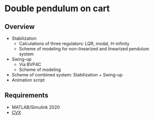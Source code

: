 # Double pendulum on cart

## Overview

* Stabilization
  * Calculations of three regulators: LQR, modal, H-infinity
  * Scheme of modeling for non-linearized and linearized pendulum system
* Swing-up
  * Via BVP4C
  * Scheme of modeling
* Scheme of combined system: Stabilization + Swing-up 
* Animation script

## Requirements

* MATLAB/Simulink 2020
* [CVX](http://cvxr.com/cvx/) 
